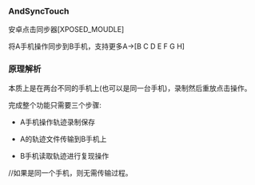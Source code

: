 ### AndSyncTouch

安卓点击同步器[XPOSED_MOUDLE]

将A手机操作同步到B手机，支持更多A->[B C D E F G H]

### 原理解析

本质上是在两台不同的手机上(也可以是同一台手机)，录制然后重放点击操作。

完成整个功能只需要三个步骤:

- A手机操作轨迹录制保存

- A的轨迹文件传输到B手机上

- B手机读取轨迹进行复现操作

//如果是同一个手机，则无需传输过程。

